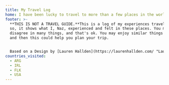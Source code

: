 ```yaml
---
title: My Travel Log
home: I have been lucky to travel to more than a few places in the world. Lorem ipsum
footer: >-
  **THIS IS NOT A TRAVEL GUIDE.**This is a log of my experiences traveling, and
  so, it shows what I, Naz, experienced and felt in these places. You may
  disagree in many things, and that's ok. You may enjoy similar things as me,
  and then this could help you plan your trip.


  Based on a Design by [Lauren Hallden](https://laurenhallden.com/ "Lauren Hallden, Designer").
countries_visited:
  - ARG
  - IRL
  - FLK
  - USA
---
```

